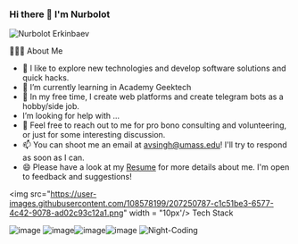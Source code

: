 ### Hi there 👋 I'm Nurbolot


![Nurbolot Erkinbaev](https://user-images.githubusercontent.com/108578199/207243682-11dab3f3-b079-4817-8a75-5279b4273003.png)

👨🏻‍💻  About Me
- 🔭 I like to explore new technologies and develop software solutions and quick hacks.
- 🌱 I’m currently learning in Academy Geektech
- 🤔  In my free time, I create web platforms and create telegram bots as a hobby/side job.
-  I’m looking for help with ...
- 💬 Feel free to reach out to me for pro bono consulting and volunteering, or just for some interesting discussion.
- 📫 You can shoot me an email at avsingh@umass.edu! I'll try to respond as soon as I can.
- 😄 Please have a look at my <a href="https://drive.google.com/file/d/1OXn6lGyzfrYCM4Tf_mR2oI3yKU6R-t43/view?usp=sharing" target="_blank">Resume</a> for more details about me. I'm open to feedback and suggestions!


<img src="https://user-images.githubusercontent.com/108578199/207250787-c1c51be3-6577-4c42-9078-ad02c93c12a1.png" width = "10px'/> Tech Stack


![image](https://user-images.githubusercontent.com/108578199/207249146-11285c44-3a98-4a8c-8ad4-0920e2fe55c4.png) ![image](https://user-images.githubusercontent.com/108578199/207249292-96a53920-5785-4cfb-8b73-0afd8599ba49.png)![image](https://user-images.githubusercontent.com/108578199/207249375-3c0f472c-e871-40da-af20-c51aa51bd2e5.png)![image](https://user-images.githubusercontent.com/108578199/207250264-6af5d82d-8547-4d90-96e0-dca771d2bd06.png)                             ![Night-Coding](https://user-images.githubusercontent.com/108578199/207250583-3ece1137-4092-4339-9385-dbc90731aed0.gif)



